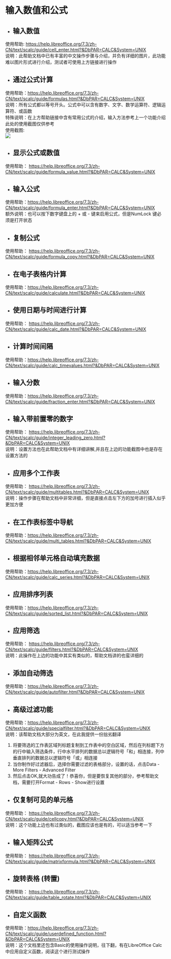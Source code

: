 # 输入数值和公式  
* ## 输入数值  
使用帮助: https://help.libreoffice.org/7.3/zh-CN/text/scalc/guide/cell_enter.html?&DbPAR=CALC&System=UNIX  
说明：此帮助文档中已有丰富的中文操作步骤与介绍，并负有详细的图片，此功能难以图片形式进行介绍，测试者可使用上方链接进行操作  
* ## 通过公式计算  
使用帮助：https://help.libreoffice.org/7.3/zh-CN/text/scalc/guide/formulas.html?&DbPAR=CALC&System=UNIX  
说明：所有公式都以等号开头。公式中可以含有数字、文字、数学运算符、逻辑运算符、或函数  
特殊说明：在上方帮助链接中含有常用公式的介绍，输入方法参考上一个功能介绍 此处的使用截图仅供参考  
使用截图:  
![](https://github.com/GICEGreenIce/WORK-PLCT20221009-15/blob/main/Calc/screenshots/%E5%85%AC%E5%BC%8F%E6%B5%8B%E8%AF%95.jpeg)  
* ## 显示公式或数值  
使用帮助： https://help.libreoffice.org/7.3/zh-CN/text/scalc/guide/formula_value.html?&DbPAR=CALC&System=UNIX  
* ## 输入公式  
使用帮助：https://help.libreoffice.org/7.3/zh-CN/text/scalc/guide/formula_enter.html?&DbPAR=CALC&System=UNIX  
额外说明：也可以按下数字键盘上的 + 或 - 键来启用公式，但是NumLock 键必须是打开状态  
* ## 复制公式  
使用帮助： https://help.libreoffice.org/7.3/zh-CN/text/scalc/guide/formula_copy.html?&DbPAR=CALC&System=UNIX  
* ## 在电子表格内计算  
使用帮助：https://help.libreoffice.org/7.3/zh-CN/text/scalc/guide/calculate.html?&DbPAR=CALC&System=UNIX  
* ## 使用日期与时间进行计算  
使用帮助： https://help.libreoffice.org/7.3/zh-CN/text/scalc/guide/calc_date.html?&DbPAR=CALC&System=UNIX  
* ## 计算时间间隔  
使用帮助：https://help.libreoffice.org/7.3/zh-CN/text/scalc/guide/calc_timevalues.html?&DbPAR=CALC&System=UNIX  
* ## 输入分数  
使用帮助：https://help.libreoffice.org/7.3/zh-CN/text/scalc/guide/fraction_enter.html?&DbPAR=CALC&System=UNIX  
* ## 输入带前置零的数字  
使用帮助： https://help.libreoffice.org/7.3/zh-CN/text/scalc/guide/integer_leading_zero.html?&DbPAR=CALC&System=UNIX  
说明：设置方法也在此帮助文档中有详细讲解,并且在上边的功能截图中也是存在设置方法的  
* ## 应用多个工作表  
使用帮助： https://help.libreoffice.org/7.3/zh-CN/text/scalc/guide/multitables.html?&DbPAR=CALC&System=UNIX  
说明：操作步骤在帮助文档中非常详细，但是直接点击左下方的加号进行插入似乎更加方便  
* ## 在工作表标签中导航   
使用帮助：https://help.libreoffice.org/7.3/zh-CN/text/scalc/guide/multi_tables.html?&DbPAR=CALC&System=UNIX  
* ## 根据相邻单元格自动填充数据  
使用帮助：https://help.libreoffice.org/7.3/zh-CN/text/scalc/guide/calc_series.html?&DbPAR=CALC&System=UNIX  
* ## 应用排序列表  
使用帮助：https://help.libreoffice.org/7.3/zh-CN/text/scalc/guide/sorted_list.html?&DbPAR=CALC&System=UNIX  
* ## 应用筛选  
使用帮助： https://help.libreoffice.org/7.3/zh-CN/text/scalc/guide/filters.html?&DbPAR=CALC&System=UNIX  
说明：此操作在上边的功能中其实有类似的，帮助文档讲的也蛮详细的  
* ## 添加自动筛选  
使用帮助：https://help.libreoffice.org/7.3/zh-CN/text/scalc/guide/autofilter.html?&DbPAR=CALC&System=UNIX  
* ## 高级过滤功能  
使用帮助：https://help.libreoffice.org/7.3/zh-CN/text/scalc/guide/specialfilter.html?&DbPAR=CALC&System=UNIX  
说明：该帮助文档大部分为英文，在此我提供一份拙劣翻译  
1. 将要筛选的工作表区域列标题复制到工作表中的空白区域，然后在列标题下方的行中输入筛选条件，行中水平排列的数据总以逻辑符号「和」相连接，列中垂直排列的数据总以逻辑符号「或」相连接  
2. 当你制作好过滤器后，选择你需要过滤的表格部分，设置的话，点击Data - More Filters - Advanced Filter  
3. 然后点击OK,就大功告成了！恭喜你，但是要恢复其他的部分，参考帮助文档，需要打开Format - Rows - Show进行设置  
* ## 仅复制可见的单元格  
使用帮助： https://help.libreoffice.org/7.3/zh-CN/text/scalc/guide/cellcopy.html?&DbPAR=CALC&System=UNIX  
说明：这个功能上边也有过类似的，截图应该也是有的，可以适当参考一下  
* ## 输入矩阵公式  
使用帮助： https://help.libreoffice.org/7.3/zh-CN/text/scalc/guide/matrixformula.html?&DbPAR=CALC&System=UNIX  
* ## 旋转表格 (转置)   
使用帮助： https://help.libreoffice.org/7.3/zh-CN/text/scalc/guide/table_rotate.html?&DbPAR=CALC&System=UNIX  
* ## 自定义函数  
使用帮助：https://help.libreoffice.org/7.3/zh-CN/text/scalc/guide/userdefined_function.html?&DbPAR=CALC&System=UNIX  
说明：这个文档里还包含Basic的使用操作说明，往下翻，有在LibreOffice Calc 中应用自定义函数，阅读这个进行测试操作
